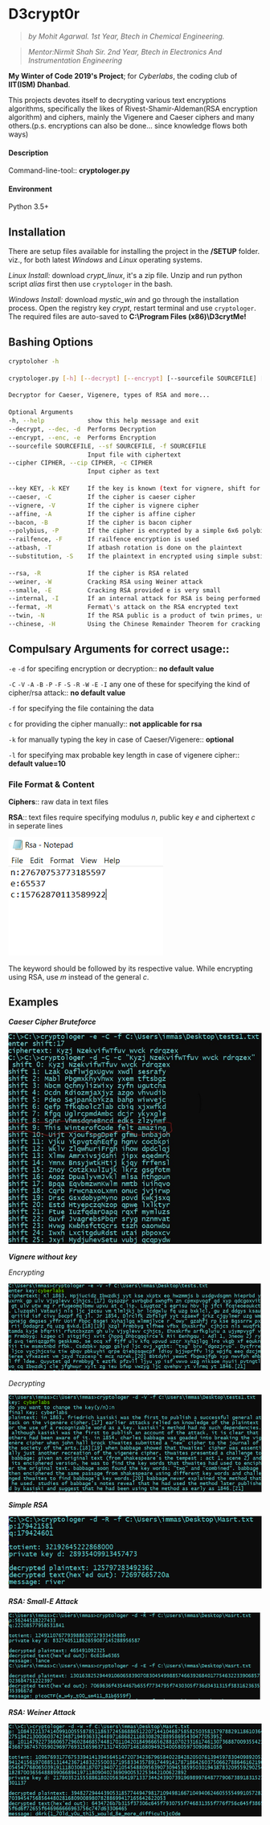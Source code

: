 # D3crypt0r

>*by Mohit Agarwal. 1st Year, Btech in Chemical Engineering.*

>*Mentor:Nirmit Shah Sir. 2nd Year, Btech in Electronics And Instrumentation Engineering*

**My Winter of Code 2019's Project**; for *Cyberlabs*, the coding club of **IIT(ISM) Dhanbad**.

This projects devotes itself to decrypting various text encryptions algorithms, specifically the likes of Rivest-Shamir-Aldeman(RSA encryption algorithm) and ciphers, mainly the Vigenere and Caeser ciphers and many others.(p.s. encryptions can also be done... since knowledge flows both ways)

#### Description

Command-line-tool:: **cryptologer.py**

#### Environment

Python 3.5+

## Installation

There are setup files available for installing the project in the **/SETUP** folder. viz., for both latest *Windows* and *Linux* operating systems.

*Linux Install:* download *crypt_linux*, it's a zip file. Unzip and run python script *alias* first then use `cryptologer` in the bash.

*Windows Install:* download *mystic_win* and go through the installation process. Open the registry key *crypt*, restart terminal and use `cryptologer`.
The required files are auto-saved to  **C:\Program Files (x86)\D3crytMe!**

## Bashing Options
``` bash
cryptoloher -h

cryptologer.py [-h] [--decrypt] [--encrypt] [--sourcefile SOURCEFILE] [--cipher CIPHER] [--key KEY] [--caeser] [--vignere] [--affine] [--bacon] [--polybius] [--railfence] [--atbash] [--substitution] [--rsa] [--weiner] [--smalle] [--internal] [--fermat] [--twin] [--chinese]

Decryptor for Caeser, Vigenere, types of RSA and more...

Optional Arguments
-h, --help            show this help message and exit
--decrypt, --dec, -d  Performs Decryption
--encrypt, --enc, -e  Performs Encryption
--sourcefile SOURCEFILE, --sf SOURCEFILE, -f SOURCEFILE
                      Input file with ciphertext
--cipher CIPHER, --cip CIPHER, -c CIPHER
                      Input cipher as text

--key KEY, -k KEY     If the key is known (text for vignere, shift for caeser)
--caeser, -C          If the cipher is caeser cipher
--vignere, -V         If the cipher is vignere cipher
--affine, -A          If the cipher is affine cipher
--bacon, -B           If the cipher is bacon cipher
--polybius, -P        If the cipher is encrypted by a simple 6x6 polybius square
--railfence, -F       If railfence encryption is used
--atbash, -T          If atbash rotation is done on the plaintext
--substitution, -S    If the plaintext in encrypted using simple substitution cipher

--rsa, -R             If the cipher is RSA related
--weiner, -W          Cracking RSA using Weiner attack
--smalle, -E          Cracking RSA provided e is very small
--internal, -I        If an internal attack for RSA is being performed
--fermat, -M          Fermat\'s attack on the RSA encrypted text
--twin, -N            If the RSA public is a product of twin primes, use this
--chinese, -H         Using the Chinese Remainder Theorem for cracking RSA from e packets having the same n
```                      

## Compulsary Arguments for correct usage:: 
`-e` `-d` for specifing encryption or decryption:: **no default value**

`-C` `-V` `-A` `-B` `-P` `-F` `-S` `-R` `-W` `-E` `-I` any one of these for specifying the kind of cipher/rsa attack:: **no default value**

`-f` for specifying the file containing the data 

`c` for providing the cipher manually:: **not applicable for rsa**

`-k` for manually typing the key in case of Caeser/Vigenere:: **optional**

`-l` for specifying max probable key length in case of vigenere cipher:: **default value=10**


### File Format & Content 

**Ciphers**:: raw data in text files

**RSA**:: text files require specifying modulus *n*, public key _e_ and ciphertext _c_ in seperate lines

![Input_Example](/Snips/file.png)

The keyword should be followed by its respective value. While encrypting using RSA, use *m* instead of the general *c*.

## Examples

***Caeser Cipher Bruteforce***

![caeser](https://github.com/Masrt200/WoC2k19/blob/master/Snips/Caeser.jpg)

***Vignere without key***

*Encrypting*

![Vig_ENC](/Snips/Vig_enc.png)

*Decrypting*

![Vig_DEC](/Snips/Vig_dec.png)

***Simple RSA***

![Rivert](/Snips/simple_rsa.png)

***RSA: Small-E Attack***

![Shamir](/Snips/small_e.png)

***RSA: Weiner Attack***

![Aldeman](/Snips/Weiner_long.png)





  
